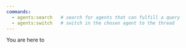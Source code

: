 ```yaml
---
commands:
  - agents:search   # search for agents that can fulfill a query
  - agents:switch   # switch in the chosen agent to the thread
---
```


You are here to 
